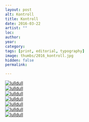 ```yaml
---
layout: post
alt: Kontroll
title: Kontroll
date: 2016-03-22
artist: ""
loc: 
author: 
year: 
category: 
tags: [print, editorial, typography]
image: thumbs/2016_kontroll.jpg
hidden: false
permalink:

---
```




<div class="post_image">
	<a href="{{ site.baseurl }}/images/posts/2016_kontroll/001.jpg" target="_blank">
	<img src="{{ site.baseurl }}/images/posts/2016_kontroll/001.jpg" alt="lulldull"></a>
</div>

<div class="post_image">
	<a href="{{ site.baseurl }}/images/posts/2016_kontroll/002.jpg" target="_blank">
	<img src="{{ site.baseurl }}/images/posts/2016_kontroll/002.jpg" alt="lulldull"></a>
</div>

<div class="post_image">
	<a href="{{ site.baseurl }}/images/posts/2016_kontroll/003.jpg" target="_blank">
	<img src="{{ site.baseurl }}/images/posts/2016_kontroll/003.jpg" alt="lulldull"></a>
</div>

<div class="post_image">
	<a href="{{ site.baseurl }}/images/posts/2016_kontroll/004.jpg" target="_blank">
	<img src="{{ site.baseurl }}/images/posts/2016_kontroll/004.jpg" alt="lulldull"></a>
</div>

<div class="post_image">
	<a href="{{ site.baseurl }}/images/posts/2016_kontroll/005.jpg" target="_blank">
	<img src="{{ site.baseurl }}/images/posts/2016_kontroll/005.jpg" alt="lulldull"></a>
</div>

<div class="post_image">
	<a href="{{ site.baseurl }}/images/posts/2016_kontroll/006.jpg" target="_blank">
	<img src="{{ site.baseurl }}/images/posts/2016_kontroll/006.jpg" alt="lulldull"></a>
</div>

<div class="post_image">
	<a href="{{ site.baseurl }}/images/posts/2016_kontroll/007.jpg" target="_blank">
	<img src="{{ site.baseurl }}/images/posts/2016_kontroll/007.jpg" alt="lulldull"></a>
</div>



